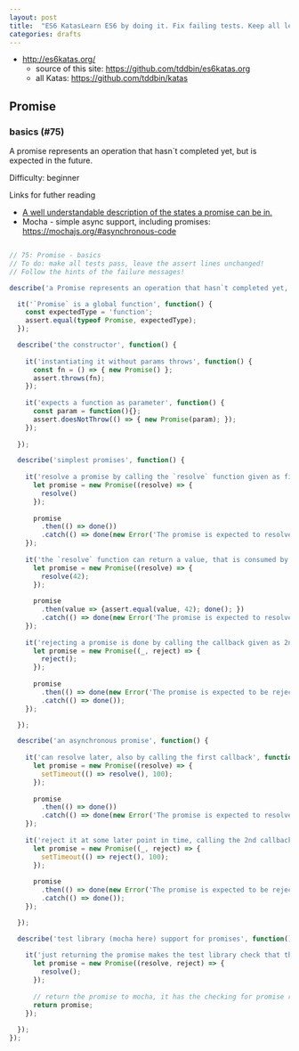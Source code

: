 ```yaml
---
layout: post
title:  "ES6 KatasLearn ES6 by doing it. Fix failing tests. Keep all learnings."
categories: drafts
---
```


* http://es6katas.org/
    * source of this site: https://github.com/tddbin/es6katas.org 
    * all Katas: https://github.com/tddbin/katas

## Promise

### basics (#75)

A promise represents an operation that hasn`t completed yet, but is expected in the future.

Difficulty: beginner

Links for futher reading
* [A well understandable description of the states a promise can be in.](http://www.ecma-international.org/ecma-262/6.0/#sec-promise-objects)
* Mocha - simple async support, including promises: https://mochajs.org/#asynchronous-code

```js 

// 75: Promise - basics 
// To do: make all tests pass, leave the assert lines unchanged!
// Follow the hints of the failure messages!

describe('a Promise represents an operation that hasn`t completed yet, but is expected in the future', function() {

  it('`Promise` is a global function', function() {
    const expectedType = 'function';
    assert.equal(typeof Promise, expectedType);
  });

  describe('the constructor', function() {
  
    it('instantiating it without params throws', function() {
      const fn = () => { new Promise() };
      assert.throws(fn);
    });  
    
    it('expects a function as parameter', function() {
      const param = function(){};
      assert.doesNotThrow(() => { new Promise(param); });
    });  
    
  });

  describe('simplest promises', function() {
  
    it('resolve a promise by calling the `resolve` function given as first parameter', function(done) {
      let promise = new Promise((resolve) => {
        resolve()
      });
      
      promise
        .then(() => done())
        .catch(() => done(new Error('The promise is expected to resolve.')));
    });
  
    it('the `resolve` function can return a value, that is consumed by the `promise.then()` callback', function(done) {
      let promise = new Promise((resolve) => {
        resolve(42);
      });
      
      promise
        .then(value => {assert.equal(value, 42); done(); })
        .catch(() => done(new Error('The promise is expected to resolve with 42!')));
    });
  
    it('rejecting a promise is done by calling the callback given as 2nd parameter', function(done) {
      let promise = new Promise((_, reject) => {
        reject();
      });
      
      promise
        .then(() => done(new Error('The promise is expected to be rejected.')))
        .catch(() => done());
    });

  });

  describe('an asynchronous promise', function() {
  
    it('can resolve later, also by calling the first callback', function(done) {
      let promise = new Promise((resolve) => {
        setTimeout(() => resolve(), 100);
      });
      
      promise
        .then(() => done())
        .catch(() => done(new Error('The promise is expected to resolve.')));
    });
  
    it('reject it at some later point in time, calling the 2nd callback', function(done) {
      let promise = new Promise((_, reject) => {
        setTimeout(() => reject(), 100);
      });
      
      promise
        .then(() => done(new Error('The promise is expected to be rejected.')))
        .catch(() => done());
    });

  });

  describe('test library (mocha here) support for promises', function() {
    
    it('just returning the promise makes the test library check that the promise resolves', function() {
      let promise = new Promise((resolve, reject) => {
        resolve();
      });
      
      // return the promise to mocha, it has the checking for promise resolving built in, when it receives a promise
      return promise;
    });
  
  });
});

```